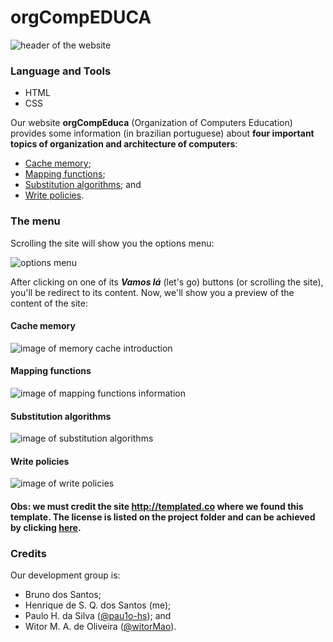 
# orgCompEDUCA
![header of the website](https://i.imgur.com/qpIf2bs.png)

### Language and Tools
- HTML
- CSS

Our website **orgCompEduca** (Organization of Computers Education) provides some information (in brazilian portuguese) about **four important topics of organization and architecture of computers**:

 - [Cache memory](https://github.com/henriquesqs/Graduation-codes/new/master/Organization%20and%20Architecture%20of%20Computer/OrgComp%20EDUCA#cache-memory);
 - [Mapping functions](https://github.com/henriquesqs/Graduation-codes/new/master/Organization%20and%20Architecture%20of%20Computer/OrgComp%20EDUCA#mapping-functions);
 - [Substitution algorithms](https://github.com/henriquesqs/Graduation-codes/new/master/Organization%20and%20Architecture%20of%20Computer/OrgComp%20EDUCA#substitution-algorithms); and
 - [Write policies](https://github.com/henriquesqs/Graduation-codes/new/master/Organization%20and%20Architecture%20of%20Computer/OrgComp%20EDUCA#write-policies).
  
### The menu
Scrolling the site will show you the options menu:

![options menu](https://i.imgur.com/of8gpTC.jpg)

After clicking on one of its ***Vamos lá*** (let's go) buttons (or scrolling the site), you'll be redirect to its content. Now, we'll show you a preview of the content of the site:

 #### Cache memory
 ![image of memory cache introduction](https://i.imgur.com/sfNC322.png)
 #### Mapping functions
 ![image of mapping functions information](https://i.imgur.com/70D4LWj.png)
 #### Substitution algorithms
 ![image of substitution algorithms](https://i.imgur.com/fF88XDp.png)
 
 #### Write policies
![image of write policies](https://i.imgur.com/PYfpAm3.png)

#### Obs: we must credit the site **http://templated.co** where we found this template. The license is listed on the project folder and can be achieved by clicking [here](https://github.com/henriquesqs/Graduation-codes/blob/master/Organization%20and%20Architecture%20of%20Computer/OrgComp%20EDUCA/license.txt).

### Credits
Our development group is:
- Bruno dos Santos;
 - Henrique de S. Q. dos Santos (me);
 - Paulo H. da Silva ([@pau1o-hs](https://github.com/pau1o-hs)); and
 - Witor M. A. de Oliveira ([@witorMao](https://github.com/witorMao)).

